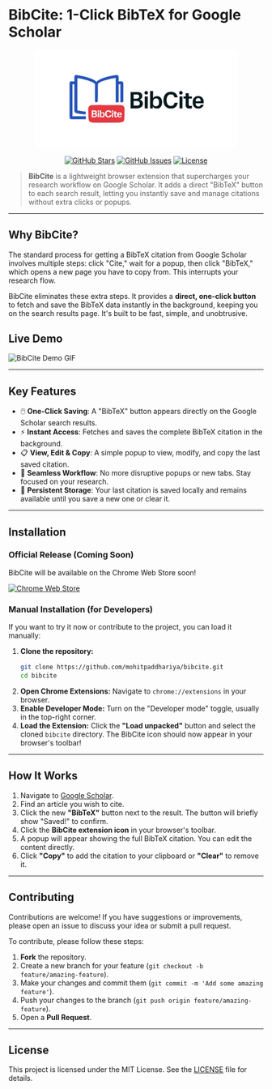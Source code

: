 # **BibCite: 1-Click BibTeX for Google Scholar**

<p align="center">
  <a href="#"><img src="images/banner-alt.jpg" alt="BibCite Logo" width="400"/></a>
</p>

<p align="center">
    <a href="https://github.com/mohitpaddhariya/bibcite/stargazers"><img src="https://img.shields.io/github/stars/mohitpaddhariya/bibcite?style=social" alt="GitHub Stars"></a>
    <a href="https://github.com/mohitpaddhariya/bibcite/issues"><img src="https://img.shields.io/github/issues/mohitpaddhariya/bibcite" alt="GitHub Issues"></a>
    <a href="https://github.com/mohitpaddhariya/bibcite/blob/main/LICENSE"><img src="https://img.shields.io/github/license/mohitpaddhariya/bibcite" alt="License"></a>
</p>

> **BibCite** is a lightweight browser extension that supercharges your research workflow on Google Scholar. It adds a direct "BibTeX" button to each search result, letting you instantly save and manage citations without extra clicks or popups.

---

## **Why BibCite?**

The standard process for getting a BibTeX citation from Google Scholar involves multiple steps: click "Cite," wait for a popup, then click "BibTeX," which opens a new page you have to copy from. This interrupts your research flow.

BibCite eliminates these extra steps. It provides a **direct, one-click button** to fetch and save the BibTeX data instantly in the background, keeping you on the search results page. It's built to be fast, simple, and unobtrusive.

## **Live Demo**

![BibCite Demo GIF](https://media.giphy.com/media/v1.Y2lkPTc5MGI3NjExcnN3c2JyYWZ1MWtwcWJybzdlZTN5ZHV4eHlzenNrNWt1YjB0ZGt3cSZlcD12MV9naWZzX3NlYXJjaCZjdD1n/3o72FkiKGMGauydfyg/giphy.gif)

---

## **Key Features**

* 🖱️ **One-Click Saving**: A "BibTeX" button appears directly on the Google Scholar search results.
* ⚡ **Instant Access**: Fetches and saves the complete BibTeX citation in the background.
* 📋 **View, Edit & Copy**: A simple popup to view, modify, and copy the last saved citation.
* 🌊 **Seamless Workflow**: No more disruptive popups or new tabs. Stay focused on your research.
* 💾 **Persistent Storage**: Your last citation is saved locally and remains available until you save a new one or clear it.

---

## **Installation**

### **Official Release (Coming Soon)**

BibCite will be available on the Chrome Web Store soon!

[![Chrome Web Store](https://img.shields.io/badge/Chrome_Web_Store-Coming_Soon-blue?style=for-the-badge&logo=google-chrome&logoColor=white)](https://chrome.google.com/webstore/)

### **Manual Installation (for Developers)**

If you want to try it now or contribute to the project, you can load it manually:

1.  **Clone the repository:**
    ```bash
    git clone https://github.com/mohitpaddhariya/bibcite.git
    cd bibcite
    ```
2.  **Open Chrome Extensions:**
    Navigate to `chrome://extensions` in your browser.
3.  **Enable Developer Mode:**
    Turn on the "Developer mode" toggle, usually in the top-right corner.
4.  **Load the Extension:**
    Click the **"Load unpacked"** button and select the cloned `bibcite` directory. The BibCite icon should now appear in your browser's toolbar!

---

## **How It Works**

1.  Navigate to [Google Scholar](https://scholar.google.com/).
2.  Find an article you wish to cite.
3.  Click the new **"BibTeX"** button next to the result. The button will briefly show "Saved!" to confirm.
4.  Click the **BibCite extension icon** in your browser's toolbar.
5.  A popup will appear showing the full BibTeX citation. You can edit the content directly.
6.  Click **"Copy"** to add the citation to your clipboard or **"Clear"** to remove it.

---

## **Contributing**

Contributions are welcome! If you have suggestions or improvements, please open an issue to discuss your idea or submit a pull request.

To contribute, please follow these steps:

1.  **Fork** the repository.
2.  Create a new branch for your feature (`git checkout -b feature/amazing-feature`).
3.  Make your changes and commit them (`git commit -m 'Add some amazing feature'`).
4.  Push your changes to the branch (`git push origin feature/amazing-feature`).
5.  Open a **Pull Request**.

---

## **License**

This project is licensed under the MIT License. See the [LICENSE](LICENSE) file for details.